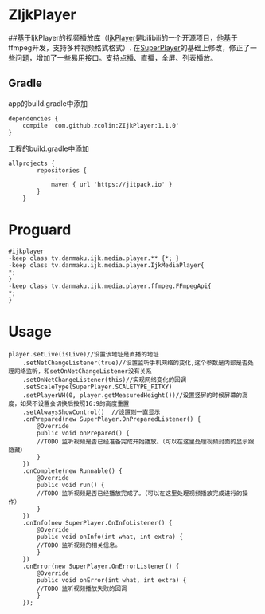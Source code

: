 # ZIjkPlayer
##基于IjkPlayer的视频播放库（[IjkPlayer](https://github.com/Bilibili/ijkplayer)是bilibili的一个开源项目，他基于ffmpeg开发，支持多种视频格式格式）. 在[SuperPlayer](https://github.com/supercwn/SuperPlayer)的基础上修改，修正了一些问题，增加了一些易用接口。支持点播、直播，全屏、列表播放。


## Gradle
app的build.gradle中添加
```
dependencies {
    compile 'com.github.zcolin:ZIjkPlayer:1.1.0'
}
```
工程的build.gradle中添加
```
allprojects {
		repositories {
			...
			maven { url 'https://jitpack.io' }
		}
	}
```

Proguard
=
```
#ijkplayer
-keep class tv.danmaku.ijk.media.player.** {*; }
-keep class tv.danmaku.ijk.media.player.IjkMediaPlayer{
*;
}
-keep class tv.danmaku.ijk.media.player.ffmpeg.FFmpegApi{
*;
}
```

Usage
=
```
player.setLive(isLive)//设置该地址是直播的地址
	.setNetChangeListener(true)//设置监听手机网络的变化,这个参数是内部是否处理网络监听，和setOnNetChangeListener没有关系
	.setOnNetChangeListener(this)//实现网络变化的回调
	.setScaleType(SuperPlayer.SCALETYPE_FITXY)
	.setPlayerWH(0, player.getMeasuredHeight())//设置竖屏的时候屏幕的高度，如果不设置会切换后按照16:9的高度重置
	.setAlwaysShowControl()  //设置则一直显示
	.onPrepared(new SuperPlayer.OnPreparedListener() {
		@Override
		public void onPrepared() {
		//TODO 监听视频是否已经准备完成开始播放。（可以在这里处理视频封面的显示跟隐藏）
		}
	})
	.onComplete(new Runnable() {
		@Override
		public void run() {
		//TODO 监听视频是否已经播放完成了。（可以在这里处理视频播放完成进行的操作）
		}
	})
	.onInfo(new SuperPlayer.OnInfoListener() {
		@Override
		public void onInfo(int what, int extra) {
		//TODO 监听视频的相关信息。
		}
	})
	.onError(new SuperPlayer.OnErrorListener() {
		@Override
		public void onError(int what, int extra) {
		//TODO 监听视频播放失败的回调
		}
	});
```
